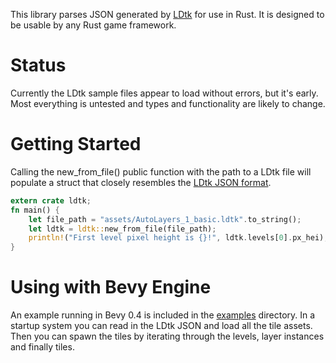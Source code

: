 This library parses JSON generated by [LDtk](https://ldtk.io) for use in Rust.
It is designed to be usable by any Rust game framework.

# Status

Currently the LDtk sample files appear to load without errors, but it's early. 
Most everything is untested and types and functionality are likely to change.

# Getting Started

Calling the new_from_file() public function with the path to a LDtk file will
populate a struct that closely resembles the [LDtk JSON format](https://ldtk.io/json/).

```rust
extern crate ldtk;
fn main() {
    let file_path = "assets/AutoLayers_1_basic.ldtk".to_string();
    let ldtk = ldtk::new_from_file(file_path);
    println!("First level pixel height is {}!", ldtk.levels[0].px_hei);
}
```

# Using with Bevy Engine

An example running in Bevy 0.4 is included in the [examples](examples/) directory.
In a startup system you can read in the LDtk JSON and load all the tile assets. Then
you can spawn the tiles by iterating through the levels, layer instances and finally
tiles.

